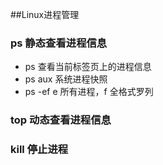 ##Linux进程管理
### ps 静态查看进程信息
 * ps 查看当前标签页上的进程信息
 * ps aux 系统进程快照
 * ps -ef e 所有进程，f 全格式罗列
### top 动态查看进程信息

### kill 停止进程 
 